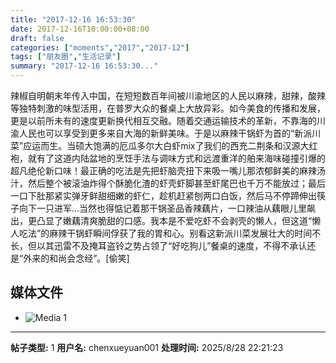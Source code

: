 ```yaml
---
title: "2017-12-16 16:53:30"
date: 2017-12-16T10:00:00+08:00
draft: false
categories: ["moments","2017","2017-12"]
tags: ["朋友圈","生活记录"]
summary: "2017-12-16 16:53:30..."
---
```


辣椒自明朝末年传入中国，在短短数百年间被川渝地区的人民以麻辣，甜辣，酸辣等独特刺激的味型活用，在普罗大众的餐桌上大放异彩。如今美食的传播和发展，更是以前所未有的速度更新换代相互交融。随着交通运输技术的革新，不靠海的川渝人民也可以享受到更多来自大海的新鲜美味。于是以麻辣干锅虾为首的“新派川菜”应运而生。当硕大饱满的厄瓜多尔大白虾mix了我们的西充二荆条和汉源大红袍，就有了这道内陆盆地的烹饪手法与调味方式和远渡重洋的舶来海味碰撞引爆的超凡绝伦新口味！最正确的吃法是先把虾脑壳扭下来吸一嘴儿那浓郁鲜美的麻辣汤汁，然后整个被滚油炸得个酥脆化渣的虾壳虾脚甚至虾尾巴也千万不能放过；最后一口下肚那紧实弹牙鲜甜细嫩的虾仁，趁机赶紧刨两口白饭，然后马不停蹄伸出筷子向下一只进军…当然也得惦记着那干锅圣品香辣藕片，一口辣油从藕眼儿里飙出，更凸显了嫩藕清爽脆甜的口感。我本是不爱吃虾不会剥壳的懒人，但这道“懒人吃法”的麻辣干锅虾瞬间俘获了我的胃和心。别看这新派川菜发展壮大的时间不长，但以其迅雷不及掩耳盗铃之势占领了“好吃狗儿”餐桌的速度，不得不承认还是“外来的和尚会念经”。[偷笑]

## 媒体文件

- ![Media 1](/Moments/photos/2017-12-16/201712161653300.jpg)

---

**帖子类型:** 1
**用户名:** chenxueyuan001
**处理时间:** 2025/8/28 22:21:23
